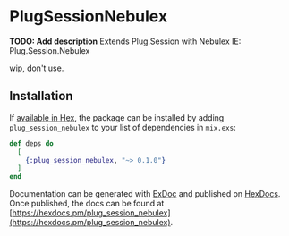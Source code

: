 # PlugSessionNebulex

**TODO: Add description**
Extends Plug.Session with Nebulex IE: Plug.Session.Nebulex

wip, don't use.

## Installation

If [available in Hex](https://hex.pm/docs/publish), the package can be installed
by adding `plug_session_nebulex` to your list of dependencies in `mix.exs`:

```elixir
def deps do
  [
    {:plug_session_nebulex, "~> 0.1.0"}
  ]
end
```

Documentation can be generated with [ExDoc](https://github.com/elixir-lang/ex_doc)
and published on [HexDocs](https://hexdocs.pm). Once published, the docs can
be found at [https://hexdocs.pm/plug_session_nebulex](https://hexdocs.pm/plug_session_nebulex).

